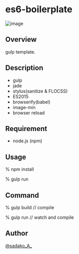 # es6-boilerplate
![image](http://sadakoa.minibird.jp/img/boi.png)

## Overview

gulp template.

## Description

- gulp
- jade
- stylus(sanitize & FLOCSS)
- ES2015
- browserify(babel)
- image-min
- browser reload

## Requirement

- node.js (npm)

## Usage

  % npm install

  % gulp run

## Command

  % gulp build // compile

  % gulp run // watch and compile

## Author
[@sadako_A_](https://twitter.com/sadako_A_)
